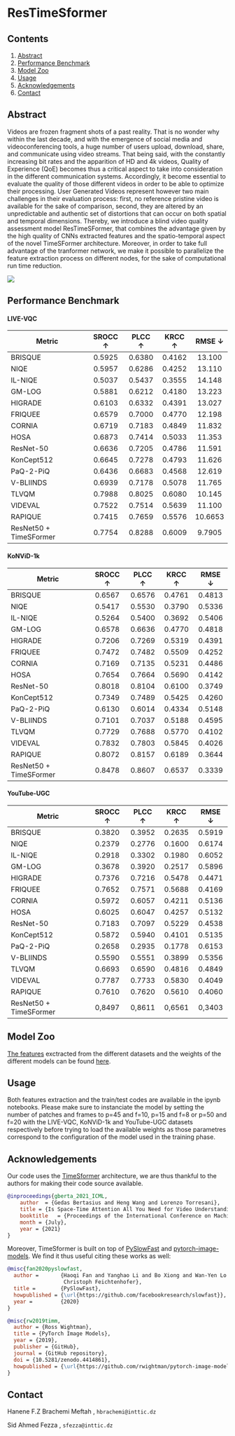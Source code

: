 # ResTimeSformer
## Contents
1. [Abstract](#Abstract)
2. [Performance Benchmark](#Performance-Benchmark)
3. [Model Zoo](#Model-Zoo) 
4. [Usage](#Usage)
5. [Acknowledgements](#Acknowledgements)
6. [Contact](#Contact)

## Abstract
Videos are frozen fragment shots of a past reality. That is no wonder why within the
last decade, and with the emergence of social media and videoconferencing tools, a huge
number of users upload, download, share, and communicate using video streams. That
being said, with the constantly increasing bit rates and the apparition of HD and 4k videos,
Quality of Experience (QoE) becomes thus a critical aspect to take into consideration in
the different communication systems. Accordingly, it become essential to evaluate the
quality of those different videos in order to be able to optimize their processing.
User Generated Videos represent however two main challenges in their evaluation process:
first, no reference pristine video is available for the sake of comparison, second, they are
altered by an unpredictable and authentic set of distortions that can occur on both spatial
and temporal dimensions.
Thereby, we introduce a blind video quality assessment model ResTimeSFormer, that
combines the advantage given by the high quality of CNNs extracted features and the
spatio-temporal aspect of the novel TimeSFormer architecture. Moreover, in order to take
full advantage of the tranformer network, we make it possible to parallelize the feature
extraction process on different nodes, for the sake of computational run time reduction.

  ![](https://github.com/hbrachemi/ResTimeSformer/blob/main/pfe.jpg)

## Performance Benchmark
#### LIVE-VQC

|Metric| SROCC ↑| PLCC ↑|KRCC ↑|RMSE ↓|
|------|:-------------:|:---------------:|:---------------:|:---------------:|
|BRISQUE| 0.5925 | 0.6380 | 0.4162 | 13.100
|NIQE|   0.5957 | 0.6286 | 0.4252 | 13.110 
|IL-NIQE| 0.5037 | 0.5437 | 0.3555|14.148
|GM-LOG| 0.5881 | 0.6212 | 0.4180 | 13.223
|HIGRADE| 0.6103 | 0.6332| 0.4391 | 13.027 
|FRIQUEE| 0.6579 | 0.7000 | 0.4770 | 12.198
|CORNIA|  0.6719 | 0.7183 | 0.4849 | 11.832
|HOSA| 0.6873 | 0.7414 | 0.5033 | 11.353
|ResNet-50| 0.6636 | 0.7205 | 0.4786 | 11.591
|KonCept512| 0.6645 | 0.7278 | 0.4793 | 11.626
|PaQ-2-PiQ| 0.6436 | 0.6683 | 0.4568 | 12.619
|V-BLIINDS| 0.6939 | 0.7178 | 0.5078 | 11.765
|TLVQM| 0.7988 | 0.8025 | 0.6080 | 10.145
|VIDEVAL| 0.7522 | 0.7514 | 0.5639 | 11.100
|RAPIQUE| 0.7415 | 0.7659 | 0.5576 | 10.6653
|ResNet50 + TimeSFormer|  0.7754 | 0.8288 | 0.6009 | 9.7905

#### KoNViD-1k
|Metric| SROCC ↑| PLCC ↑|KRCC ↑|RMSE ↓|
|------|:-------------:|:---------------:|:---------------:|:---------------:|
|BRISQUE| 0.6567 | 0.6576| 0.4761 | 0.4813
|NIQE|   0.5417 |0.5530 |0.3790 | 0.5336
|IL-NIQE| 0.5264 |0.5400 |0.3692| 0.5406
|GM-LOG| 0.6578 |0.6636 |0.4770 |0.4818
|HIGRADE| 0.7206| 0.7269| 0.5319 |0.4391 
|FRIQUEE| 0.7472| 0.7482 |0.5509| 0.4252
|CORNIA|  0.7169 |0.7135 |0.5231| 0.4486
|HOSA| 0.7654 |0.7664| 0.5690| 0.4142
|ResNet-50| 0.8018| 0.8104| 0.6100| 0.3749
|KonCept512| 0.7349 |0.7489 |0.5425 |0.4260
|PaQ-2-PiQ| 0.6130 |0.6014| 0.4334| 0.5148
|V-BLIINDS| 0.7101 |0.7037 |0.5188 |0.4595
|TLVQM| 0.7729| 0.7688| 0.5770| 0.4102
|VIDEVAL| 0.7832 |0.7803 |0.5845| 0.4026
|RAPIQUE| 0.8072 |0.8157| 0.6189| 0.3644
|ResNet50 + TimeSFormer|  0.8478 |0.8607| 0.6537 |0.3339


#### YouTube-UGC
|Metric| SROCC ↑| PLCC ↑|KRCC ↑|RMSE ↓|
|------|:-------------:|:---------------:|:---------------:|:---------------:|
|BRISQUE| 0.3820 | 0.3952| 0.2635| 0.5919
|NIQE|   0.2379 |0.2776 |0.1600 |0.6174
|IL-NIQE| 0.2918 |0.3302 |0.1980| 0.6052
|GM-LOG| 0.3678 |0.3920 |0.2517 |0.5896
|HIGRADE| 0.7376 |0.7216| 0.5478| 0.4471 
|FRIQUEE| 0.7652 |0.7571 |0.5688 |0.4169
|CORNIA|  0.5972| 0.6057| 0.4211| 0.5136
|HOSA| 0.6025 |0.6047 |0.4257 |0.5132
|ResNet-50| 0.7183 |0.7097| 0.5229 |0.4538
|KonCept512| 0.5872 |0.5940 |0.4101 |0.5135
|PaQ-2-PiQ| 0.2658 |0.2935| 0.1778| 0.6153
|V-BLIINDS| 0.5590 |0.5551 |0.3899 |0.5356
|TLVQM| 0.6693 |0.6590| 0.4816| 0.4849
|VIDEVAL| 0.7787 |0.7733 |0.5830 |0.4049
|RAPIQUE| 0.7610 |0.7620| 0.5610 |0.4060
|ResNet50 + TimeSFormer|  0,8497 | 0,8611| 0,6561| 0,3403


## Model Zoo
[The features](https://drive.google.com/drive/folders/1j16rD5OdO8lia4uiYu9hPXBuPMH2Pqsc?usp=sharing) exctracted from the different datasets and the weights of the different models can be found [here](https://drive.google.com/drive/folders/1rVdQ5K41EvOPecJg9u6DoyBemWZgl5gt?usp=sharing).

## Usage
Both features extraction and the train/test codes are available in the ipynb notebooks.
Please make sure to instanciate the model by setting the number of patches and frames to p=45 and f=10, p=15 and f=8 or p=50 and f=20 with the LIVE-VQC, KoNViD-1k and YouTube-UGC datasets respectively before trying to load the available weights as those parametres correspond to the configuration of the model used in the training phase.  

## Acknowledgements

Our code uses the [TimeSformer](https://github.com/facebookresearch/TimeSformer) architecture, we are thus thankful to the authors for making their code source available.
```BibTeX
@inproceedings{gberta_2021_ICML,
    author  = {Gedas Bertasius and Heng Wang and Lorenzo Torresani},
    title = {Is Space-Time Attention All You Need for Video Understanding?},
    booktitle   = {Proceedings of the International Conference on Machine Learning (ICML)}, 
    month = {July},
    year = {2021}
}
```

Moreover, TimeSformer is built on top of [PySlowFast](https://github.com/facebookresearch/SlowFast) and [pytorch-image-models](https://github.com/rwightman/pytorch-image-models). We find it thus useful citing these works as well:

```BibTeX
@misc{fan2020pyslowfast,
  author =       {Haoqi Fan and Yanghao Li and Bo Xiong and Wan-Yen Lo and
                  Christoph Feichtenhofer},
  title =        {PySlowFast},
  howpublished = {\url{https://github.com/facebookresearch/slowfast}},
  year =         {2020}
}
```

```BibTeX
@misc{rw2019timm,
  author = {Ross Wightman},
  title = {PyTorch Image Models},
  year = {2019},
  publisher = {GitHub},
  journal = {GitHub repository},
  doi = {10.5281/zenodo.4414861},
  howpublished = {\url{https://github.com/rwightman/pytorch-image-models}}
}
```



## Contact 
Hanene F.Z Brachemi Meftah , `hbrachemi@inttic.dz`

Sid Ahmed Fezza , `sfezza@inttic.dz`

